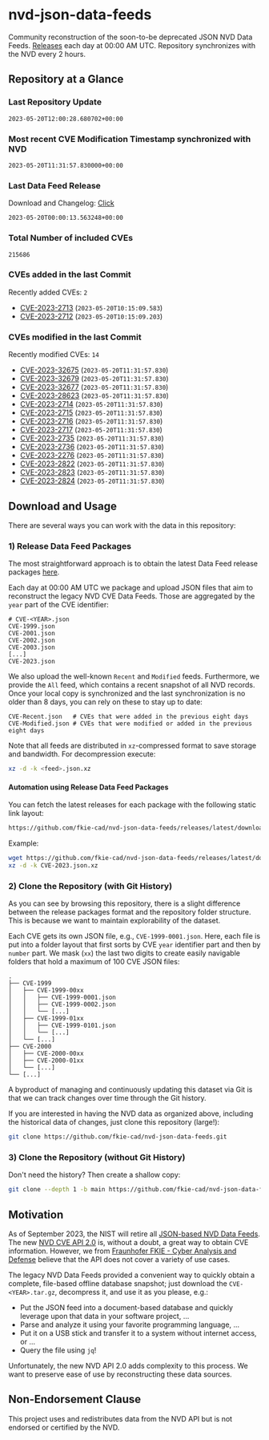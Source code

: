 # nvd-json-data-feeds

Community reconstruction of the soon-to-be deprecated JSON NVD Data Feeds. 
[Releases](https://github.com/fkie-cad/nvd-json-data-feeds/releases/latest) each day at 00:00 AM UTC.
Repository synchronizes with the NVD every 2 hours.

## Repository at a Glance

### Last Repository Update

```plain
2023-05-20T12:00:28.680702+00:00
```

### Most recent CVE Modification Timestamp synchronized with NVD

```plain
2023-05-20T11:31:57.830000+00:00
```

### Last Data Feed Release

Download and Changelog: [Click](https://github.com/fkie-cad/nvd-json-data-feeds/releases/latest)

```plain
2023-05-20T00:00:13.563248+00:00
```

### Total Number of included CVEs

```plain
215686
```

### CVEs added in the last Commit

Recently added CVEs: `2`

* [CVE-2023-2713](CVE-2023/CVE-2023-27xx/CVE-2023-2713.json) (`2023-05-20T10:15:09.583`)
* [CVE-2023-2712](CVE-2023/CVE-2023-27xx/CVE-2023-2712.json) (`2023-05-20T10:15:09.203`)


### CVEs modified in the last Commit

Recently modified CVEs: `14`

* [CVE-2023-32675](CVE-2023/CVE-2023-326xx/CVE-2023-32675.json) (`2023-05-20T11:31:57.830`)
* [CVE-2023-32679](CVE-2023/CVE-2023-326xx/CVE-2023-32679.json) (`2023-05-20T11:31:57.830`)
* [CVE-2023-32677](CVE-2023/CVE-2023-326xx/CVE-2023-32677.json) (`2023-05-20T11:31:57.830`)
* [CVE-2023-28623](CVE-2023/CVE-2023-286xx/CVE-2023-28623.json) (`2023-05-20T11:31:57.830`)
* [CVE-2023-2714](CVE-2023/CVE-2023-27xx/CVE-2023-2714.json) (`2023-05-20T11:31:57.830`)
* [CVE-2023-2715](CVE-2023/CVE-2023-27xx/CVE-2023-2715.json) (`2023-05-20T11:31:57.830`)
* [CVE-2023-2716](CVE-2023/CVE-2023-27xx/CVE-2023-2716.json) (`2023-05-20T11:31:57.830`)
* [CVE-2023-2717](CVE-2023/CVE-2023-27xx/CVE-2023-2717.json) (`2023-05-20T11:31:57.830`)
* [CVE-2023-2735](CVE-2023/CVE-2023-27xx/CVE-2023-2735.json) (`2023-05-20T11:31:57.830`)
* [CVE-2023-2736](CVE-2023/CVE-2023-27xx/CVE-2023-2736.json) (`2023-05-20T11:31:57.830`)
* [CVE-2023-2276](CVE-2023/CVE-2023-22xx/CVE-2023-2276.json) (`2023-05-20T11:31:57.830`)
* [CVE-2023-2822](CVE-2023/CVE-2023-28xx/CVE-2023-2822.json) (`2023-05-20T11:31:57.830`)
* [CVE-2023-2823](CVE-2023/CVE-2023-28xx/CVE-2023-2823.json) (`2023-05-20T11:31:57.830`)
* [CVE-2023-2824](CVE-2023/CVE-2023-28xx/CVE-2023-2824.json) (`2023-05-20T11:31:57.830`)


## Download and Usage

There are several ways you can work with the data in this repository:

### 1) Release Data Feed Packages

The most straightforward approach is to obtain the latest Data Feed release packages [here](releases/latest).

Each day at 00:00 AM UTC we package and upload JSON files that aim to reconstruct the legacy NVD CVE Data Feeds.
Those are aggregated by the `year` part of the CVE identifier:

```
# CVE-<YEAR>.json
CVE-1999.json
CVE-2001.json
CVE-2002.json
CVE-2003.json
[...]
CVE-2023.json
```

We also upload the well-known `Recent` and `Modified` feeds.
Furthermore, we provide the `All` feed, which contains a recent snapshot of all NVD records.
Once your local copy is synchronized and the last synchronization is no older than 8 days, you can rely on these to stay up to date:

```plain
CVE-Recent.json   # CVEs that were added in the previous eight days
CVE-Modified.json # CVEs that were modified or added in the previous eight days
```

Note that all feeds are distributed in `xz`-compressed format to save storage and bandwidth.
For decompression execute:

```sh
xz -d -k <feed>.json.xz
```


#### Automation using Release Data Feed Packages

You can fetch the latest releases for each package with the following static link layout:

```sh
https://github.com/fkie-cad/nvd-json-data-feeds/releases/latest/download/CVE-<YEAR>.json.xz
```

Example:

```sh
wget https://github.com/fkie-cad/nvd-json-data-feeds/releases/latest/download/CVE-2023.json.xz
xz -d -k CVE-2023.json.xz
```

### 2) Clone the Repository (with Git History)

As you can see by browsing this repository, there is a slight difference between the release packages format and the repository folder structure.
This is because we want to maintain explorability of the dataset.

Each CVE gets its own JSON file, e.g., `CVE-1999-0001.json`.
Here, each file is put into a folder layout that first sorts by CVE `year` identifier part and then by `number` part.
We mask (`xx`) the last two digits to create easily navigable folders that hold a maximum of 100 CVE JSON files:

```plain
.
├── CVE-1999
│   ├── CVE-1999-00xx
│   │   ├── CVE-1999-0001.json
│   │   ├── CVE-1999-0002.json
│   │   └── [...]
│   ├── CVE-1999-01xx
│   │   ├── CVE-1999-0101.json
│   │   └── [...]
│   └── [...]
├── CVE-2000
│   ├── CVE-2000-00xx
│   ├── CVE-2000-01xx
│   └── [...]
└── [...]
```

A byproduct of managing and continuously updating this dataset via Git is that we can track changes over time through the Git history.

If you are interested in having the NVD data as organized above, including the historical data of changes, just clone this repository (large!):

```sh
git clone https://github.com/fkie-cad/nvd-json-data-feeds.git
```

### 3) Clone the Repository (without Git History)

Don't need the history? Then create a shallow copy:

```sh
git clone --depth 1 -b main https://github.com/fkie-cad/nvd-json-data-feeds.git
```

## Motivation

As of September 2023, the NIST will retire all [JSON-based NVD Data Feeds](https://nvd.nist.gov/vuln/data-feeds#divRetirementBanner-1).
The new [NVD CVE API 2.0](https://nvd.nist.gov/developers/vulnerabilities) is, without a doubt, a great way to obtain CVE information.
However, we from [Fraunhofer FKIE - Cyber Analysis and Defense](https://www.fkie.fraunhofer.de/en/departments/cad.html) believe that the API does not cover a variety of use cases.

The legacy NVD Data Feeds provided a convenient way to quickly obtain a complete, file-based offline database snapshot; just download the `CVE-<YEAR>.tar.gz`, decompress it, and use it as you please, e.g.:

* Put the JSON feed into a document-based database and quickly leverage upon that data in your software project, ...
* Parse and analyze it using your favorite programming language, ...
* Put it on a USB stick and transfer it to a system without internet access, or ...
* Query the file using `jq`!

Unfortunately, the new NVD API 2.0 adds complexity to this process.
We want to preserve ease of use by reconstructing these data sources.

## Non-Endorsement Clause

This project uses and redistributes data from the NVD API but is not endorsed or certified by the NVD.